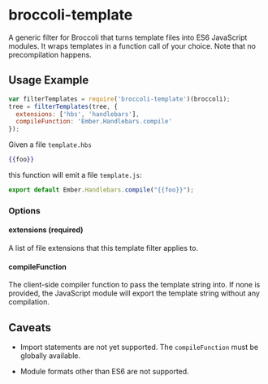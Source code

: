 # broccoli-template

A generic filter for Broccoli that turns template files into ES6
JavaScript modules. It wraps templates in a function call of your choice. Note
that no precompilation happens.

## Usage Example

```js
var filterTemplates = require('broccoli-template')(broccoli);
tree = filterTemplates(tree, {
  extensions: ['hbs', 'handlebars'],
  compileFunction: 'Ember.Handlebars.compile'
});
```

Given a file `template.hbs`

```handlebars
{{foo}}
```

this function will emit a file `template.js`:

```js
export default Ember.Handlebars.compile("{{foo}}");
```

### Options

#### extensions (required)

A list of file extensions that this template filter applies to.

#### compileFunction

The client-side compiler function to pass the template string into. If none is
provided, the JavaScript module will export the template string without any
compilation.

## Caveats

* Import statements are not yet supported. The `compileFunction` must be
  globally available.

* Module formats other than ES6 are not supported.
